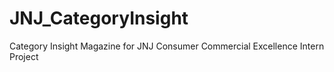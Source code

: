 # JNJ_CategoryInsight
Category Insight Magazine for JNJ Consumer Commercial Excellence Intern Project
